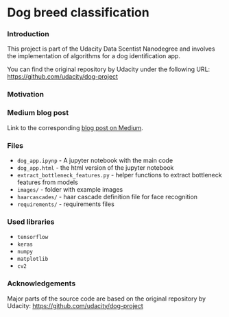 

# Dog breed classification

### Introduction
This project is part of the Udacity Data Scentist Nanodegree and involves the implementation of algorithms for a dog identification app.

You can find the original repository by Udacity under the following URL: https://github.com/udacity/dog-project

### Motivation



### Medium blog post

Link to the corresponding [blog post on Medium](https://medium.com/@normannexo/dog-breed-classification-using-deep-learning-concepts-23213d67936c).

### Files

- `dog_app.ipynp`  - A jupyter notebook with the main code
-  `dog_app.html`  - the html version of the jupyter notebook
-  `extract_bottleneck_features.py`  - helper functions to extract bottleneck features from models
-  `images/`  - folder with example images
-  `haarcascades/`  - haar cascade definition file for face recognition
-  `requirements/`  - requirements files

### Used libraries

- `tensorflow`
- `keras`
- `numpy`
- `matplotlib`
- `cv2`

### Acknowledgements

Major parts of the source code are based on the original repository by Udacity: https://github.com/udacity/dog-project
